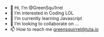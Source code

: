- 👋 Hi, I’m @GreenSqu1rrel
- 👀 I’m interested in Coding LOL
- 🌱 I’m currently learning Javascript
- 💞️ I’m looking to collaborate on ...
- 📫 How to reach me greensquirrel@tuta.io

<!---
GreenSqu1rrel/GreenSqu1rrel is a ✨ special ✨ repository because its `README.md` (this file) appears on your GitHub profile.
You can click the Preview link to take a look at your changes.
--->
